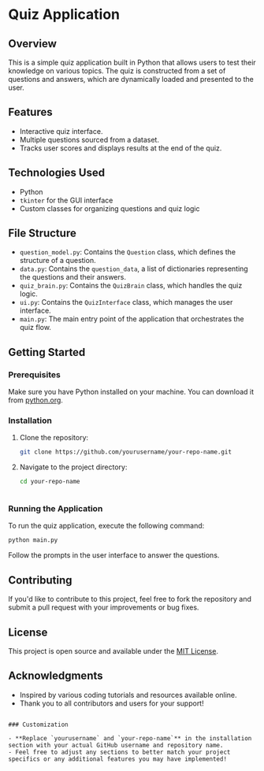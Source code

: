 # Quiz Application

## Overview

This is a simple quiz application built in Python that allows users to test their knowledge on various topics. The quiz is constructed from a set of questions and answers, which are dynamically loaded and presented to the user.

## Features

- Interactive quiz interface.
- Multiple questions sourced from a dataset.
- Tracks user scores and displays results at the end of the quiz.

## Technologies Used

- Python
- `tkinter` for the GUI interface
- Custom classes for organizing questions and quiz logic

## File Structure

- `question_model.py`: Contains the `Question` class, which defines the structure of a question.
- `data.py`: Contains the `question_data`, a list of dictionaries representing the questions and their answers.
- `quiz_brain.py`: Contains the `QuizBrain` class, which handles the quiz logic.
- `ui.py`: Contains the `QuizInterface` class, which manages the user interface.
- `main.py`: The main entry point of the application that orchestrates the quiz flow.

## Getting Started

### Prerequisites

Make sure you have Python installed on your machine. You can download it from [python.org](https://www.python.org/downloads/).

### Installation

1. Clone the repository:

   ```bash
   git clone https://github.com/yourusername/your-repo-name.git

2. Navigate to the project directory:
   ```bash
   cd your-repo-name
   


### Running the Application

To run the quiz application, execute the following command:

```bash
python main.py
```

Follow the prompts in the user interface to answer the questions.

## Contributing

If you'd like to contribute to this project, feel free to fork the repository and submit a pull request with your improvements or bug fixes.

## License

This project is open source and available under the [MIT License](LICENSE).

## Acknowledgments

- Inspired by various coding tutorials and resources available online.
- Thank you to all contributors and users for your support!

```

### Customization

- **Replace `yourusername` and `your-repo-name`** in the installation section with your actual GitHub username and repository name.
- Feel free to adjust any sections to better match your project specifics or any additional features you may have implemented!
